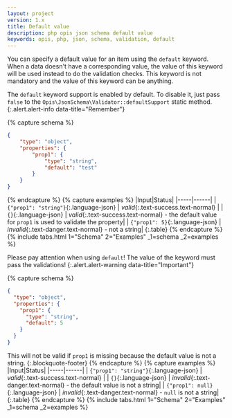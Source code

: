 ```yaml
---
layout: project
version: 1.x
title: Default value
description: php opis json schema default value
keywords: opis, php, json, schema, validation, default
---
```


You can specify a default value for an item using the `default` keyword.
When a data doesn't have a corresponding value, the value of this keyword
will be used instead to do the validation checks.
This keyword is not mandatory and the value of this keyword can be anything.

The `default` keyword support is enabled by default. 
To disable it, just pass `false` to the `Opis\JsonSchema\Validator::defaultSupport` static method.
{:.alert.alert-info data-title="Remember"}

{% capture schema %}
```json
{
    "type": "object",
    "properties": {
        "prop1": {
            "type": "string",
            "default": "test"
        }
    }
}
```
{% endcapture %}
{% capture examples %}
|Input|Status|
|-----|------|
| `{"prop1": "string"}`{:.language-json} | *valid*{:.text-success.text-normal} |
| `{}`{:.language-json} | *valid*{:.text-success.text-normal} - the default value for `prop1` is used to validate the property|
| `{"prop1": 5}`{:.language-json} | *invalid*{:.text-danger.text-normal} - not a string|
{:.table}
{% endcapture %}
{% include tabs.html 1="Schema" 2="Examples" _1=schema _2=examples %}


Please pay attention when using `default`! The value of the keyword must pass
the validations!
{:.alert.alert-warning data-title="Important"}

{% capture schema %}
```json
{
  "type": "object",
  "properties": {
    "prop1": {
      "type": "string",
      "default": 5
    }
  }
}
```

This will not be valid if `prop1` is missing because 
the default value is not a string.
{:.blockquote-footer}
{% endcapture %}
{% capture examples %}
|Input|Status|
|-----|------|
| `{"prop1": "string"}`{:.language-json} | *valid*{:.text-success.text-normal} |
| `{}`{:.language-json} | *invalid*{:.text-danger.text-normal} - the default value is not a string|
| `{"prop1": null}`{:.language-json} | *invalid*{:.text-danger.text-normal} - `null` is not a string|
{:.table}
{% endcapture %}
{% include tabs.html 1="Schema" 2="Examples" _1=schema _2=examples %}

